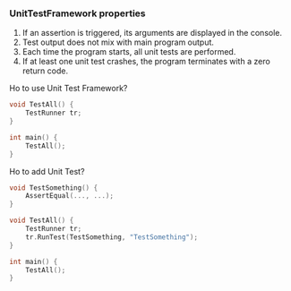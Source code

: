 ### UnitTestFramework properties ###

1) If an assertion is triggered, its arguments are displayed in the console.
2) Test output does not mix with main program output.
3) Each time the program starts, all unit tests are performed.
4) If at least one unit test crashes, the program terminates with a zero return code.

Ho to use Unit Test Framework?
```objectivec
void TestAll() {
    TestRunner tr;
}

int main() {
    TestAll();
}
```

Ho to add Unit Test?
```objectivec
void TestSomething() {
    AssertEqual(..., ...);
}

void TestAll() {
    TestRunner tr;
    tr.RunTest(TestSomething, "TestSomething");
}

int main() {
    TestAll();
}
```